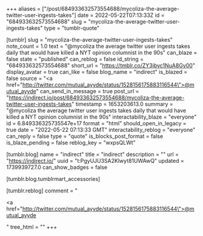 +++
aliases = ["/post/684933632573554688/mycoliza-the-average-twitter-user-ingests-takes"]
date = 2022-05-22T07:13:33Z
id = "684933632573554688"
slug = "mycoliza-the-average-twitter-user-ingests-takes"
type = "tumblr-quote"

[tumblr]
slug = "mycoliza-the-average-twitter-user-ingests-takes"
note_count = 1.0
text = "@mycoliza the average twitter user ingests takes daily that would have killed a NYT opinion columnist in the 90s"
can_blaze = false
state = "published"
can_reblog = false
id_string = "684933632573554688"
short_url = "https://tmblr.co/ZY3jbyc1NuA8Gy00"
display_avatar = true
can_like = false
blog_name = "indirect"
is_blazed = false
source = "<a href=\"http://twitter.com/mutual_ayyde/status/1528156175883116544\">@mutual_ayyde</a>"
can_send_in_message = true
post_url = "https://indirect.io/post/684933632573554688/mycoliza-the-average-twitter-user-ingests-takes"
timestamp = 1653203613.0
summary = "@mycoliza the average twitter user ingests takes daily that would have killed a NYT opinion columnist in the 90s"
interactability_blaze = "everyone"
id = 6.849336325735547e+17
format = "html"
should_open_in_legacy = true
date = "2022-05-22 07:13:33 GMT"
interactability_reblog = "everyone"
can_reply = false
type = "quote"
is_blocks_post_format = false
is_blaze_pending = false
reblog_key = "wxpsQLWt"

[tumblr.blog]
name = "indirect"
title = "indirect"
description = ""
url = "https://indirect.io/"
uuid = "t:PgyUJU3SA2Klwyt81UWAwQ"
updated = 1739939727.0
can_show_badges = false

[tumblr.blog.tumblrmart_accessories]

[tumblr.reblog]
comment = "<p><a href=\"http://twitter.com/mutual_ayyde/status/1528156175883116544\">@mutual_ayyde</a></p>"
tree_html = ""
+++
